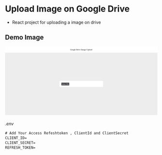 # Upload Image on Google Drive

- React project for uploading a image on drive

## Demo Image

![demo](https://raw.githubusercontent.com/innovatorved/react-googledrive-upload/main/images/demo.png)

_.env_

```env
# Add Your Access Refeshtoken , ClientId and ClientSecret
CLIENT_ID=
CLIENT_SECRET=
REFRESH_TOKEN=
```
